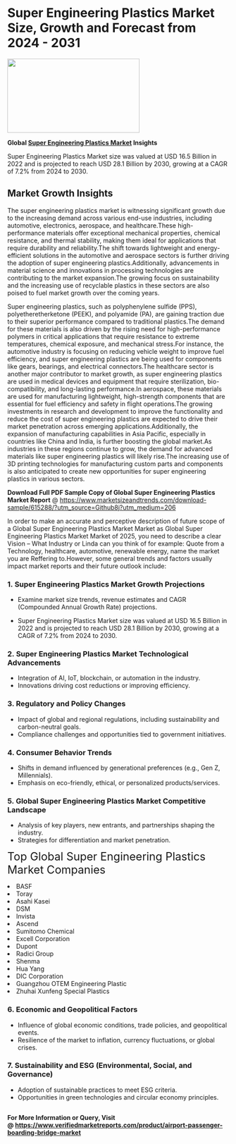 <H1>Super Engineering Plastics Market Size, Growth and Forecast from 2024 - 2031</H1><img class="aligncenter size-medium wp-image-584254" src="https://thirdeyenews.in/wp-content/uploads/2024/09/Global-Market-Research-300x168.jpeg" alt="" width="300" height="168" /><p><strong>Global&nbsp;<a href="https://www.marketsizeandtrends.com/download-sample/615288/?utm_source=Github8j?utm_medium=206">Super Engineering Plastics Market</a> Insights</strong></p><p>Super Engineering Plastics Market size was valued at USD 16.5 Billion in 2022 and is projected to reach USD 28.1 Billion by 2030, growing at a CAGR of 7.2% from 2024 to 2030.</p><p><h2>Market Growth Insights</h2> <p>The super engineering plastics market is witnessing significant growth due to the increasing demand across various end-use industries, including automotive, electronics, aerospace, and healthcare.These high-performance materials offer exceptional mechanical properties, chemical resistance, and thermal stability, making them ideal for applications that require durability and reliability.The shift towards lightweight and energy-efficient solutions in the automotive and aerospace sectors is further driving the adoption of super engineering plastics.Additionally, advancements in material science and innovations in processing technologies are contributing to the market expansion.The growing focus on sustainability and the increasing use of recyclable plastics in these sectors are also poised to fuel market growth over the coming years.</p> <p>Super engineering plastics, such as polyphenylene sulfide (PPS), polyetheretherketone (PEEK), and polyamide (PA), are gaining traction due to their superior performance compared to traditional plastics.The demand for these materials is also driven by the rising need for high-performance polymers in critical applications that require resistance to extreme temperatures, chemical exposure, and mechanical stress.For instance, the automotive industry is focusing on reducing vehicle weight to improve fuel efficiency, and super engineering plastics are being used for components like gears, bearings, and electrical connectors.The healthcare sector is another major contributor to market growth, as super engineering plastics are used in medical devices and equipment that require sterilization, bio-compatibility, and long-lasting performance.In aerospace, these materials are used for manufacturing lightweight, high-strength components that are essential for fuel efficiency and safety in flight operations.The growing investments in research and development to improve the functionality and reduce the cost of super engineering plastics are expected to drive their market penetration across emerging applications.Additionally, the expansion of manufacturing capabilities in Asia Pacific, especially in countries like China and India, is further boosting the global market.As industries in these regions continue to grow, the demand for advanced materials like super engineering plastics will likely rise.The increasing use of 3D printing technologies for manufacturing custom parts and components is also anticipated to create new opportunities for super engineering plastics in various sectors.<p><span class=""><strong>Download Full PDF Sample Copy of Global Super Engineering Plastics Market Report</strong> @ <a href="https://www.marketsizeandtrends.com/download-sample/615288/?utm_source=Github8j?utm_medium=206" target="_blank">https://www.marketsizeandtrends.com/download-sample/615288/?utm_source=Github8j?utm_medium=206</a></span></p><p>In order to make an accurate and perceptive description of future scope of a Global&nbsp;Super Engineering Plastics Market Market as Global&nbsp;Super Engineering Plastics Market Market of 2025, you need to describe a clear Vision &ndash; What Industry or Linda can you think of for example: Quote from a Technology, healthcare, automotive, renewable energy, name the market you are Reffering to.However, some general trends and factors usually impact market reports and their future outlook include:</p><h3>1.&nbsp;<strong>Super Engineering Plastics Market Growth Projections</strong></h3><ul><li>Examine market size trends, revenue estimates and CAGR (Compounded Annual Growth Rate) projections.</li><li><p>Super Engineering Plastics Market size was valued at USD 16.5 Billion in 2022 and is projected to reach USD 28.1 Billion by 2030, growing at a CAGR of 7.2% from 2024 to 2030.</p></li></ul><h3>2.&nbsp;<strong>Super Engineering Plastics Market Technological Advancements</strong></h3><ul><li>Integration of AI, IoT, blockchain, or automation in the industry.</li><li>Innovations driving cost reductions or improving efficiency.</li></ul><h3>3.&nbsp;<strong>Regulatory and Policy Changes</strong></h3><ul><li>Impact of global and regional regulations, including sustainability and carbon-neutral goals.</li><li>Compliance challenges and opportunities tied to government initiatives.</li></ul><h3>4.&nbsp;<strong>Consumer Behavior Trends</strong></h3><ul><li>Shifts in demand influenced by generational preferences (e.g., Gen Z, Millennials).</li><li>Emphasis on eco-friendly, ethical, or personalized products/services.</li></ul><h3>5.&nbsp;<strong>Global Super Engineering Plastics Market Competitive Landscape</strong></h3><ul><li>Analysis of key players, new entrants, and partnerships shaping the industry.</li><li>Strategies for differentiation and market penetration.</li></ul><p data-pm-slice="1 1 []"><span style="color: inherit; font-family: inherit; font-size: 25px;">Top Global Super Engineering Plastics Market Companies</span></p><div class="" data-test-id=""><p><li>BASF</li><li> Toray</li><li> Asahi Kasei</li><li> DSM</li><li> Invista</li><li> Ascend</li><li> Sumitomo Chemical</li><li> Excell Corporation</li><li> Dupont</li><li> Radici Group</li><li> Shenma</li><li> Hua Yang</li><li> DIC Corporation</li><li> Guangzhou OTEM Engineering Plastic</li><li> Zhuhai Xunfeng Special Plastics</li></p></div><h3>6.&nbsp;<strong>Economic and Geopolitical Factors</strong></h3><ul><li>Influence of global economic conditions, trade policies, and geopolitical events.</li><li>Resilience of the market to inflation, currency fluctuations, or global crises.</li></ul><h3>7.&nbsp;<strong>Sustainability and ESG (Environmental, Social, and Governance)</strong></h3><ul><li>Adoption of sustainable practices to meet ESG criteria.</li><li>Opportunities in green technologies and circular economy principles.</li></ul><h2><strong style="font-size: 14px;">For More Information or Query, Visit @&nbsp;</strong><a style="background-color: #ffffff; font-size: 14px;" href="https://www.marketsizeandtrends.com/report/super-engineering-plastics-market/" target="_blank">https://www.verifiedmarketreports.com/product/airport-passenger-boarding-bridge-market</a></h2>